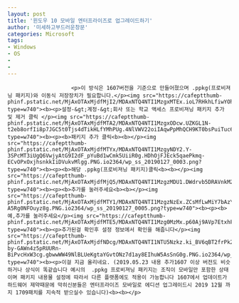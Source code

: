 ```yaml
---
layout: post
title: '윈도우 10 모바일 엔터프라이즈로 업그레이드하기'
author: '미세하고부드러운창문'
categories: Microsoft
tags:
- Windows
- OS
-
- 
---
```



<script> location.href='https://cafe.naver.com/develoid/846839' ; </script>


















						<p>이 방식은 1607버전을 기준으로 만들어졌으며 .ppkg(프로비져닝 패키지)와 이동식 저장장치가 필요합니다.</p><img src="https://cafeptthumb-phinf.pstatic.net/MjAxOTAxMjdfMjI2/MDAxNTQ4NTI1MzgxMTEx.ioL7RHkhLfiwYOhG4hJbxW8IudLrcPAunUA8XlZ_v1Qg.uaGQ6uwQ56aDIIm7LpD44IGc4tyWB6mWIw7JmR70h2Yg.PNG.io2364/wp_ss_20190127_0001.png?type=w740"><b><p>설정-&gt;계정-&gt;회사 또는 학교 액세스 프로비져닝 패키지 추가 및 제거 클릭 </p><img src="https://cafeptthumb-phinf.pstatic.net/MjAxOTAxMjdfMTA2/MDAxNTQ4NTI1MzgxODcw.UZKGL1N-t2eb8orfIi8p7JGC5t0Tjs4dTikHLfYMhPUg.4NlVWV22oiIAqwPpMhQCH9KT0bsPuiTuc69aSbbqW_Ig.PNG.io2364/wp_ss_20190127_0002.png?type=w740"><b><p><b>패키지 추가 클릭<b><b></p><img src="https://cafeptthumb-phinf.pstatic.net/MjAxOTAxMjdfMTYx/MDAxNTQ4NTI1MzgyNDY2.Y-3SPcMT3iUgQ6VwjyAtG9I2dF_pYuBd1wCmk5UiiR0g.HDhOjFJEck5qaePkmq-ECvOPxOxjhsnkkIiDVukvMlgg.PNG.io2364/wp_ss_20190127_0003.png?type=w740"><b><p><b>해당 .ppkg(프로비져닝 패키지)클릭<b><b></p><img src="https://cafeptthumb-phinf.pstatic.net/MjAxOTAxMjdfMjQ5/MDAxNTQ4NTI1MzgzMDU1.DWdrvb5DRAVnkM2YLi8YFyet1IaTlOWyiWQKnAOiz1og.Tnp13m93X9tjcTssH9mdGzfY3yZZXbGTdcVkGHwmpF0g.PNG.io2364/wp_ss_20190127_0004.png?type=w740"><b><p><b>추가를 눌러주세요<b><b></p><img src="https://cafeptthumb-phinf.pstatic.net/MjAxOTAxMjdfMTY1/MDAxNTQ4NTI1MzgzNzEx.ZCsMfLwMiY7bAzYMtxQX9yGEiy2rTE2Od_mpsDnnvz0g.eKQlmXJvk_ADrzfI2Brwi_JcdnN_3N-A5Rg0NFOuyz8g.PNG.io2364/wp_ss_20190127_0005.png?type=w740"><b><p><b>예,추가를 눌러주세요</p><img src="https://cafeptthumb-phinf.pstatic.net/MjAxOTAxMjdfMTE5/MDAxNTQ4NTI1Mzg0MzMx.p60Aj9AVp7EtxhFkMtxNcfqPcTqutNZzOPBNqMS1I9og.aPR_7nJK4ClqFmVQ41zvrKA7YlpnspEMY9irnDV32Xsg.PNG.io2364/wp_ss_20190127_0006.png?type=w740"><b><p>추가된걸 확인후 설정 정보에서 확인을 해줍니다</p><img src="https://cafeptthumb-phinf.pstatic.net/MjAxOTAxMjdfNDcg/MDAxNTQ4NTI1NTU5Nzkz.ki_BV6qBT2frPk2-by-GAWn4z5pRUURn-BiPvcHxW3cg.gbwwWW49NlBLUeKgtaYGvtONz7d1ay8EIhuW5AsSnG0g.PNG.io2364/wp_ss_20190127_0007.png?type=w740"><b><p>이걸 지금 올리네요. (2019.05.23 내용 추가1607 이상 버전도 비슷하거나 상식이 똑같습니다 예시의  .ppkg 프로비져닝 패키지는 조직이 모바일만 포함한 상태이며 패키지 내용물 설정에 따라서 다른 플랫폼에도 적용이 가능합니다 1607에서 업데이트가 하드웨어 제약때문에 막히신분들은 엔터프라이즈 모바일로 에디션 업그레이드시 2019 12월 까지 1709패치를 지속적 받으실수 있습니다)<b><b></p>

